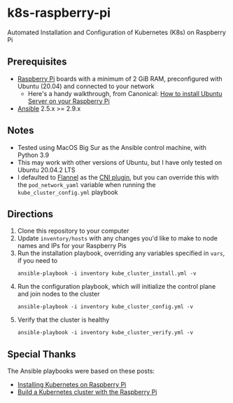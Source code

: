 # k8s-raspberry-pi
Automated Installation and Configuration of Kubernetes (K8s) on Raspberry Pi

## Prerequisites
* [Raspberry Pi](https://www.raspberrypi.org/products/raspberry-pi-4-model-b/) boards with a minimum of 2 GiB RAM, preconfigured with Ubuntu (20.04) and connected to your network
    * Here's a handy walkthrough, from Canonical: [How to install Ubuntu Server on your Raspberry Pi](https://ubuntu.com/tutorials/how-to-install-ubuntu-on-your-raspberry-pi#1-overview)
* [Ansible](https://docs.ansible.com/ansible/latest/user_guide/index.html#getting-started) 2.5.x >= 2.9.x

## Notes
* Tested using MacOS Big Sur as the Ansible control machine, with Python 3.9
* This may work with other versions of Ubuntu, but I have only tested on Ubuntu 20.04.2 LTS
* I defaulted to [Flannel](https://github.com/coreos/flannel#flannel) as the [CNI plugin](https://kubernetes.io/docs/concepts/cluster-administration/networking/), but you can override this with the `pod_network_yaml` variable when running the `kube_cluster_config.yml` playbook

## Directions

1. Clone this repository to your computer
1. Update `inventory/hosts` with any changes you'd like to make to node names and IPs for your Raspberry Pis
1. Run the installation playbook, overriding any variables specified in `vars`, if you need to
    ```
    ansible-playbook -i inventory kube_cluster_install.yml -v
    ```
1. Run the configuration playbook, which will initialize the control plane and join nodes to the cluster
    ```
    ansible-playbook -i inventory kube_cluster_config.yml -v
    ```
1. Verify that the cluster is healthy
    ```
    ansible-playbook -i inventory kube_cluster_verify.yml -v
    ```

## Special Thanks

The Ansible playbooks were based on these posts:

* [Installing Kubernetes on Raspberry Pi](https://uthark.github.io/post/2020-09-02-installing-kubernetes-raspberrypi/)
* [Build a Kubernetes cluster with the Raspberry Pi](https://opensource.com/article/20/6/kubernetes-raspberry-pi)